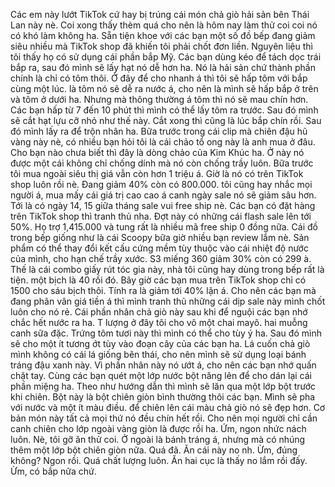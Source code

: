 Các em này lướt TikTok cứ hay bị trúng cái món chả giò hải sản bên Thái Lan này nè. Coi xong thấy thèm quá cho nên là hôm nay làm thử coi coi nó có khó làm không ha. Sẵn tiện khoe với các bạn một số đồ bếp đang giảm siêu nhiều mà TikTok shop đã khiến tôi phải chốt đơn liền. Nguyên liệu thì tôi thấy họ có sử dụng cái phần bắp Mỹ. Các bạn dùng kéo để tách dọc trái bắp ra, sau đó mình sẽ lấy hạt nó dễ hơn ha. Nó là hải sản chứ thành phần chính là chỉ có tôm thôi. Ở đây để cho nhanh á thì tôi sẽ hấp tôm với bắp cùng một lúc. là tôm nó sẽ dễ ra nước á, cho nên là mình sẽ hấp bắp ở trên và tôm ở dưới ha. Nhưng mà thông thường á tôm thì nó sẽ mau chín hơn. Các bạn hấp từ 7 đến 10 phút thì mình có thể lấy tôm ra trước. Sau đó mình sẽ cắt hạt lựu cỡ nhỏ như thế này. Cắt xong thì cũng là lúc bắp chín rồi. Sau đó mình lấy ra để trộn nhân ha. Bữa trước trong cái clip mà chiên đậu hũ vàng này nè, có nhiều bạn hỏi tôi là cái chảo tổ ong này là anh mua ở đâu. Cho bạn nào chưa biết thì đây là dòng chảo của Kim Khúc ha. Ở này nó được một cái không chỉ chống dính mà nó còn chống trầy luôn. Bữa trước tôi mua ngoài siêu thị giá vẫn còn hơn 1 triệu á. Giờ là nó có trên TikTok shop luôn rồi nè. Đang giảm 40% còn có 800.000. tôi cũng hay nhắc mọi người á, mua mấy cái giá trị cao cao á canh ngày sale nó sẽ giảm sâu hơn. Tới là có ngày 14, 15 giữa tháng sale vui free ship nè. Các bạn có đặt hàng trên TikTok shop thì tranh thủ nha. Đợt này có những cái flash sale lên tới 50%. Họ trợ 1,415.000 và tung rất là nhiều mã free ship 0 đồng nữa. Cái đồ trong bếp giống như là cái Scoopy bữa giờ nhiều bạn review lắm nè. Sản phẩm có thể thay đổi kết cấu cứng mềm tùy thuộc vào cái nhiệt độ nước của mình, cho hạn chế trầy xước. S3 miếng 360 giảm 30% còn có 299 à. Thế là cái combo giấy rút tóc gia này, nhà tôi cũng hay dùng trong bếp rất là tiện. một bịch là 40 rồi đó. Bây giờ các bạn mua trên TikTok shop chỉ có 1500 cho sáu bịch thôi. Tính ra là giảm tới 40% lận á. Cho nên các bạn mà đang phân vân giá tiền á thì mình tranh thủ những cái dịp sale này mình chốt luôn cho nó rẻ. Cái phần nhân chả giò này sau khi để nguội các bạn nhớ chắc hết nước ra ha. T lượng ở đây tôi cho vô một chai mayô. hai muỗng canh sữa đặc. Trứng tôm tươi này thì mình có thể cho tùy ý ha. Sau đó mình sẽ cho một ít tương ớt tùy vào đoạn cây của các bạn ha. Lá cuốn chả giò mình không có cái lá giống bên thái, cho nên mình sẽ sử dụng loại bánh tráng đậu xanh này. Vì phần nhân này nó ướt á, cho nên các bạn nhớ quấn chặt tay. Cùng các bạn quét một lớp nước bột năng lên để cho dán lại cái phần miệng ha. Theo như hướng dẫn thì mình sẽ lăn qua một lớp bột trước khi chiên. Bột này là bột chiên giòn bình thường thôi các bạn. Mình sẽ pha với nước và một ít màu điều. để chiên lên cái màu chả giò nó sẽ đẹp hơn. Cơ bản món này tất cả mọi thứ nó đều chín hết rồi. Cho nên mọi người chỉ cần canh chiên cho lớp ngoài vàng giòn là được rồi ha. Ứm, ngon nhức nách luôn. Nè, tôi gỡ ăn thử coi. Ở ngoài là bánh tráng á, nhưng mà có nhúng thêm một lớp bột chiên giòn nữa. Quá đã. Ăn cái này no nh. Ừm, đúng không? Ngon rồi. Quá chất lượng luôn. Ăn hai cục là thấy no lắm rồi đấy. Ừm, có bắp nữa chứ.